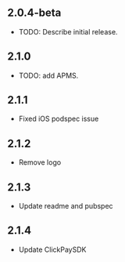 ## 2.0.4-beta
* TODO: Describe initial release.

## 2.1.0
* TODO: add APMS.

## 2.1.1
* Fixed iOS podspec issue

## 2.1.2
* Remove logo

## 2.1.3
* Update readme and pubspec

## 2.1.4
* Update ClickPaySDK
